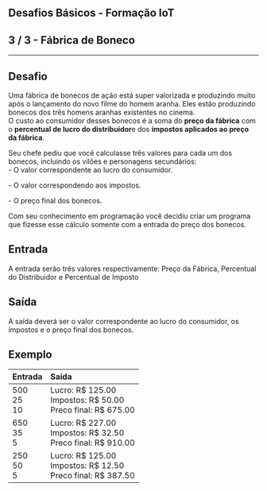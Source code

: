 Desafios Básicos - Formação IoT
-------------------------------
3 / 3 - Fábrica de Boneco
-------------------------

* * *

Desafio
-------

Uma fábrica de bonecos de ação está super valorizada e produzindo muito após o lançamento do novo filme do homem aranha.
Eles estão produzindo bonecos dos três homens aranhas existentes no cinema.  
O custo ao consumidor desses bonecos é a soma do **preço da fábrica** com o **percentual de lucro do distribuidor**e dos
**impostos aplicados ao preço da fábrica**.

Seu chefe pediu que você calculasse três valores para cada um dos bonecos, incluindo os vilões e personagens
secundários:  
\- O valor correspondente ao lucro do consumidor.

\- O valor correspondendo aos impostos.

\- O preço final dos bonecos.

Com seu conhecimento em programação você decidiu criar um programa que fizesse esse cálculo somente com a entrada do
preço dos bonecos.

Entrada
-------
A entrada serão três valores respectivamente: Preço da Fábrica, Percentual do Distribuidor e Percentual de Imposto

Saída
-----

A saída deverá ser o valor correspondente ao lucro do consumidor, os impostos e o preço final dos bonecos.

Exemplo
-------

| Entrada         | Saída                                                               |
|:----------------|:--------------------------------------------------------------------|
| 500<br>25<br>10 | Lucro: R\$ 125.00<br>Impostos: R\$ 50.00<br>Preco final: R$ 675.00  |
| 650<br>35<br>5  | Lucro: R\$ 227.00<br>Impostos: R\$ 32.50<br>Preco final: R$ 910.00  |
| 250<br>50<br>5  | Lucro: R\$ 125.00<br>Impostos: R\$ 12.50<br>Preco final: R\$ 387.50 |
